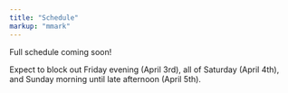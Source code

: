 ```yaml
---
title: "Schedule"
markup: "mmark"
---
```


Full schedule coming soon! 

Expect to block out Friday evening (April 3rd), all of Saturday (April 4th), and Sunday morning until late afternoon (April 5th).

<!--
### Friday, April 5, 2019

**Welcome!**

@ Penn Pavillion unless otherwise noted

- 4-6pm - Registration
- 6-7pm - Kickoff & Meet the data
- 7pm - Dinner

Consultants available for help until midnight, you can work as late as you like.

### Saturday, April 6, 2019

**Carry on!**

@ Penn Pavillion all day

- 9am - Breakfast
- 12:30pm - Lunch
- 5:30pm - Group photo
- 6:00pm - Dinner
- 11:50pm - Midnight snack

Consultants available for help until midnight, you can work as late as you like.

### Sunday, April 7, 2019

**Wrap up!**

@ Penn Pavillion unless otherwise noted

- 9am - Breakfast
- 12pm - Stop work & Lunch
- 1pm-3pm - First round of presentations and judges' deliberations - Various locations TBA
- 3-4:30pm - Final round of presentations & judges' deliberations - Penn Pavillion
- 4:30-5pm - Award ceremony - Penn Pavillion

Consultants available for help until 1pm.
-->
